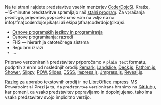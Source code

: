 ---
---

Na tej strani najdete predstavitve vsebin mentorjev
[CoderDojoSi](http://www.coderdojo.si).
Kratke, ~15-minutne predstavitve spremljajo naš
[stalni program](http://course.coderdojo.si).
Za vprašanja, predloge, pripombe, popravke smo vam na voljo na na
info(afna)coderdojo(pika)si ali ekipa(afna)coderdojo(pika)si.

* [Osnove programskih jezikov in programiranja](p/osnove-programskih-jezikov-in-programiranja.html)
* Osnove programiranja: razredi
* FHS — hierarhija datotečnega sistema
* Regularni izrazi
* ...

Pripravo verzioniranih predstavitev priporočamo v `plain text` formatu,
podprtih z enim od naslednjih orodij:
[Remark](http://www.remarkjs.com),
[Landslide](https://github.com/adamzap/landslide),
[Deck.js](http://imakewebthings.com/deck.js/),
[Fathom.js](http://markdalgleish.com/projects/fathom/),
[Shower](http://shwr.me),
[Slippy](https://github.com/Seldaek/slippy/),
[POW](http://usepow.com),
[Slides](http://www.briancavalier.com/code/slides/),
[CSSS](http://leaverou.github.io/CSSS/),
[Impress.js](http://bartaz.github.com/impress.js/),
[Jmpress.js](http://jmpressjs.github.io/jmpress.js/),
[Reveal.js](http://lab.hakim.se/reveal-js/).

Razlog za uporabo tekstovnih orodij in ne
[LibreOffice Impress](https://www.libreoffice.org/discover/impress/),
MS Powerpoint ali Prezi je ta, da predstavitve verzionirane hranimo na
[GitHub](https://github.com/CoderDojoSI/slides)u, kar pomeni,
da vsako predstavitev popravljamo in dopolnjujemo, tako ima vsaka
predstavitev svojo implicitno verzijo.
